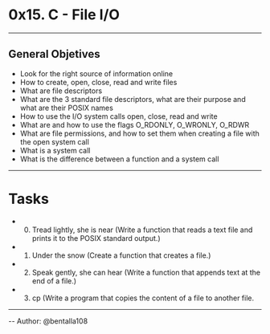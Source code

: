 # 0x15. C - File I/O

---

## General Objetives

- Look for the right source of information online
- How to create, open, close, read and write files
- What are file descriptors
- What are the 3 standard file descriptors, what are their purpose and what are their POSIX names
- How to use the I/O system calls open, close, read and write
- What are and how to use the flags O_RDONLY, O_WRONLY, O_RDWR
- What are file permissions, and how to set them when creating a file with the open system call
- What is a system call
- What is the difference between a function and a system call

---

# Tasks
- 0. Tread lightly, she is near (Write a function that reads a text file and prints it to the POSIX standard output.)
- 1. Under the snow (Create a function that creates a file.)
- 2. Speak gently, she can hear (Write a function that appends text at the end of a file.)
- 3. cp (Write a program that copies the content of a file to another file.
---

-- Author: @bentalla108
